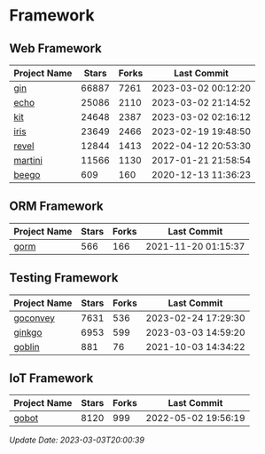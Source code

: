# Framework

## Web Framework
| Project Name | Stars | Forks | Last Commit |
| ------------ | ----- | ----- | ----------- |
| [gin](https://github.com/gin-gonic/gin) | 66887 | 7261 | 2023-03-02 00:12:20 |
| [echo](https://github.com/labstack/echo) | 25086 | 2110 | 2023-03-02 21:14:52 |
| [kit](https://github.com/go-kit/kit) | 24648 | 2387 | 2023-03-02 02:16:12 |
| [iris](https://github.com/kataras/iris) | 23649 | 2466 | 2023-02-19 19:48:50 |
| [revel](https://github.com/revel/revel) | 12844 | 1413 | 2022-04-12 20:53:30 |
| [martini](https://github.com/go-martini/martini) | 11566 | 1130 | 2017-01-21 21:58:54 |
| [beego](https://github.com/astaxie/beego) | 609 | 160 | 2020-12-13 11:36:23 |

## ORM Framework
| Project Name | Stars | Forks | Last Commit |
| ------------ | ----- | ----- | ----------- |
| [gorm](https://github.com/jinzhu/gorm) | 566 | 166 | 2021-11-20 01:15:37 |

## Testing Framework
| Project Name | Stars | Forks | Last Commit |
| ------------ | ----- | ----- | ----------- |
| [goconvey](https://github.com/smartystreets/goconvey) | 7631 | 536 | 2023-02-24 17:29:30 |
| [ginkgo](https://github.com/onsi/ginkgo) | 6953 | 599 | 2023-03-03 14:59:20 |
| [goblin](https://github.com/franela/goblin) | 881 | 76 | 2021-10-03 14:34:22 |

## IoT Framework
| Project Name | Stars | Forks | Last Commit |
| ------------ | ----- | ----- | ----------- |
| [gobot](https://github.com/hybridgroup/gobot) | 8120 | 999 | 2022-05-02 19:56:19 |

*Update Date: 2023-03-03T20:00:39*